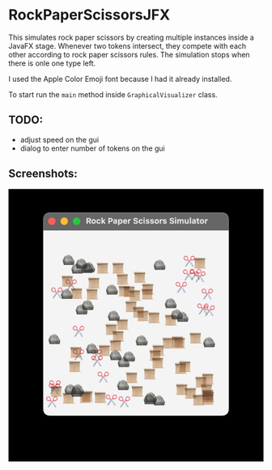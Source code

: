 # RockPaperScissorsJFX

This simulates rock paper scissors by creating multiple instances inside a JavaFX stage. Whenever two tokens intersect, they compete with each other according to rock paper scissors rules. The simulation stops when there is onle one type left.

I used the Apple Color Emoji font because I had it already installed.

To start run the `main` method inside `GraphicalVisualizer` class.

## TODO:
 - adjust speed on the gui
 - dialog to enter number of tokens on the gui

## Screenshots:

![Screenshot of the simulation](https://github.com/elementzero23/RockPaperScissorsJFX/blob/main/screenshots/screenshot-rps.png?raw=true)
